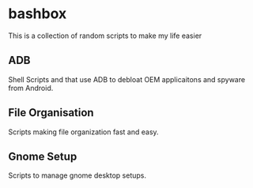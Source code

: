 # bashbox

This is a collection of random scripts to make my life easier

## ADB
Shell Scripts and  that use ADB to debloat OEM applicaitons and spyware from Android.

## File Organisation
Scripts making file organization fast and easy.

## Gnome Setup
Scripts to manage gnome desktop setups.
